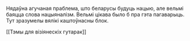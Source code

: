
Нядаўна агучаная праблема, што беларусы будуць нацыю, але вельмі баяцца слова нацыяналізм. Вельмі цікава было б пра гэта пагаварыць. Тут зразумелы вялікі каштоўнасны блок.

[[Тэмы для візіянескіх гутарак]]
